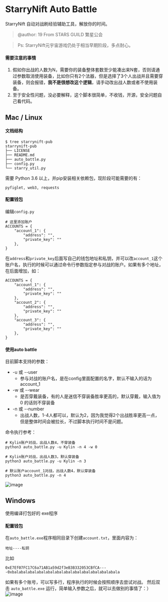 # StarryNift Auto Battle


StarryNift 自动对战刷经验辅助工具，解放你的时间。
>@author: 19 From STARS GUILD 繁星公会

>Ps: StarryNift元宇宙游戏仍处于相当早期阶段，多点耐心。

#### 需要注意的事情
1. 假如你出战的人数为N，需要你的装备整体套数至少能凑出来N套，否则请通过参数取消使用装备，比如你只有2个法器，但是选择了3个人出战并且需要穿装备，则会报错，**我不是很想改这个逻辑**，请手动改出战人数或者不使用装备。
2. 至于安全性问题，没必要解释，这个脚本很简单，不收钱，开源，安全问题自己看代码。


## Mac / Linux
#### 文档结构
```
$ tree starrynift-pub
starrynift-pub
├── LICENSE
├── README.md
├── auto_battle.py
├── config.py
└── starry_util.py
```

需要 Python 3.6 以上，并pip安装相关依赖包，现阶段可能需要的有：
```
pyfiglet, web3, requests
```
#### 配置钱包
编辑`config.py`
```
# 这里添加账户
ACCOUNTS = {
    "account_1": {
        "address": "",
        "private_key": ""
    },
}
```
在`address`和`private_key`后面写自己的钱包地址和私钥，并可以改`account_1`这个账户名，执行的时候可以通过命令行参数指定参与对战的账户。如果有多个地址，在后面增加，如：
```
ACCOUNTS = {
    "account_1": {
        "address": "",
        "private_key": ""
    },
    "account_2": {
        "address": "",
        "private_key": ""
    },
    "account_3": {
        "address": "",
        "private_key": ""
    },
}
```
#### 使用auto battle
目前脚本支持的参数：

- -u 或 --user
    - 参与对战的账户名，是在config里面配置的名字，默认不输入的话为 account_1
- -w 或 --wear
    - 是否穿戴装备，有的人是迷信不穿装备胜率更高的，默认穿戴，输入值为 0 的话则不穿装备
- -n 或 --number
    - 出战人数，1-4人都可以，默认为2，因为我觉得2个出战胜率更高一点，但是整体时间会被拉长，不过脚本执行时间不是问题。

命令执行参考：
```
# Kylin账户对战，出战人数4，不穿装备
python3 auto_battle.py -u Kylin -n 4 -w 0

# Kylin账户对战，出战人数3，默认穿装备
python3 auto_battle.py -u Kylin -n 3

# 默认账户account_1对战，出战人数4，默认穿装备
python3 auto_battle.py -n 4
```
![image](https://user-images.githubusercontent.com/5326766/149612989-688abc78-afa2-442c-bd2b-09135b7eab27.png)


## Windows
使用编译打包好的 exe程序
#### 配置钱包
在`auto_battle.exe`程序相同目录下创建`account.txt`，里面内容为：
```
地址----私钥
```
比如
```
0xE7Ef07FC17C6a71AB1a59d2f3eB3B332053CBfCA----0xbalabalabalabalabalabalabalabalabalabalabalabala
```
如果有多个账号，可以写多行，程序执行的时候会按照顺序去尝试对战。
然后双击 `auto_battle.exe` 运行，简单输入参数之后，就可以去做别的事情了：）
![image](https://user-images.githubusercontent.com/5326766/149615304-2b91e4a1-2b21-42a4-935a-33ad1bf23ae2.png)
